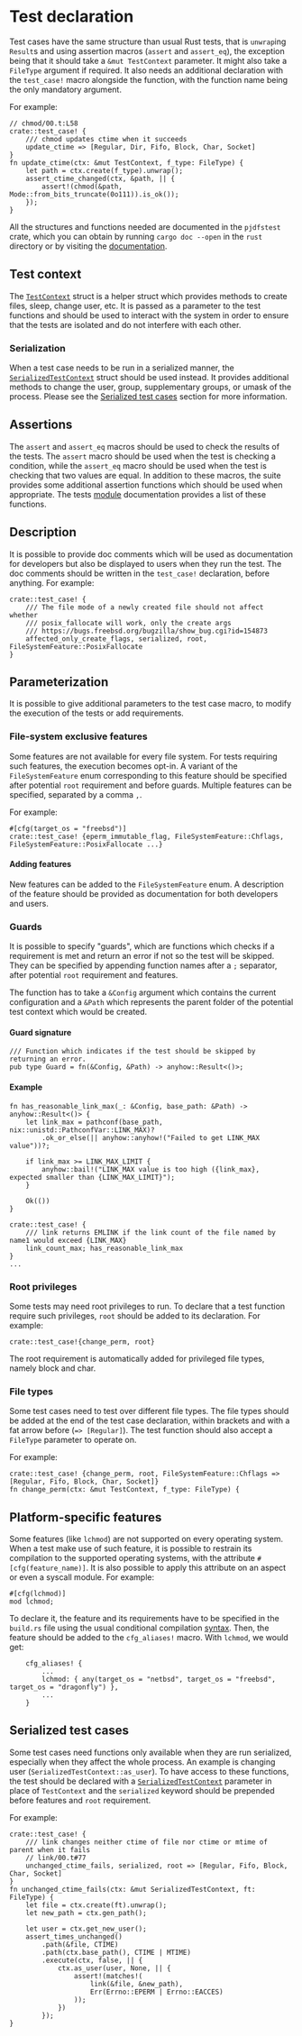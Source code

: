 # Test declaration

Test cases have the same structure than usual Rust tests,
that is `unwrap`ing `Result`s and using assertion macros (`assert` and `assert_eq`),
the exception being that it should take a `&mut TestContext` parameter.
It might also take a `FileType` argument if required.
It also needs an additional declaration with the `test_case!` macro alongside the function,
with the function name being the only mandatory argument.

For example:

```rust,ignore
// chmod/00.t:L58
crate::test_case! {
    /// chmod updates ctime when it succeeds
    update_ctime => [Regular, Dir, Fifo, Block, Char, Socket]
}
fn update_ctime(ctx: &mut TestContext, f_type: FileType) {
    let path = ctx.create(f_type).unwrap();
    assert_ctime_changed(ctx, &path, || {
        assert!(chmod(&path, Mode::from_bits_truncate(0o111)).is_ok());
    });
}
```

All the structures and functions needed are documented in the `pjdfstest` crate,
which you can obtain by running `cargo doc --open` in the `rust` directory
or by visiting the [documentation](doc/pjdfstest/).

## Test context

The [`TestContext`](doc/pjdfstest/context/struct.TestContext.html)
struct is a helper struct which provides methods to create files,
sleep, change user, etc.
It is passed as a parameter to the test functions and should be used
to interact with the system in order to ensure that the tests are isolated
and do not interfere with each other.

### Serialization

When a test case needs to be run in a serialized manner, the
[`SerializedTestContext`](doc/pjdfstest/context/struct.SerializedTestContext.html)
struct should be used instead.
It provides additional methods to change the user, group,
supplementary groups, or umask of the process.
Please see the [Serialized test cases](#serialized-test-cases) section for more information.

## Assertions

The `assert` and `assert_eq` macros should be used to check the results of the tests.
The `assert` macro should be used when the test is checking a condition,
while the `assert_eq` macro should be used when the test is checking
that two values are equal.
In addition to these macros, the suite provides some additional assertion functions which
should be used when appropriate.
The tests [module](doc/pjdfstest/tests/index.html#functions) documentation provides
a list of these functions.

## Description

It is possible to provide doc comments which will be used as documentation for developers
but also be displayed to users when they run the test.
The doc comments should be written in the `test_case!` declaration, before anything.
For example:

```rust,ignore
crate::test_case! {
    /// The file mode of a newly created file should not affect whether
    /// posix_fallocate will work, only the create args
    /// https://bugs.freebsd.org/bugzilla/show_bug.cgi?id=154873
    affected_only_create_flags, serialized, root, FileSystemFeature::PosixFallocate
}
```

## Parameterization

It is possible to give additional parameters to the test case macro,
to modify the execution of the tests or add requirements.

### File-system exclusive features

Some features are not available for every file system.
For tests requiring such features, the execution becomes opt-in.
A variant of the `FileSystemFeature` enum corresponding to this feature
should be specified after potential `root` requirement and before guards.
Multiple features can be specified, separated by a comma `,`.

For example:

```rust,ignore
#[cfg(target_os = "freebsd")]
crate::test_case! {eperm_immutable_flag, FileSystemFeature::Chflags, FileSystemFeature::PosixFallocate ...}
```

#### Adding features

New features can be added to the `FileSystemFeature` enum.
A description of the feature should be provided as documentation
for both developers and users.

### Guards

It is possible to specify "guards", which are functions which checks if a requirement
is met and return an error if not so the test will be skipped.
They can be specified by appending function names after a `;` separator,
after potential `root` requirement and features.

The function has to take a `&Config` argument
which contains the current configuration
and a `&Path` which represents the parent folder
of the potential test context which would be created.

#### Guard signature

```rust,ignore
/// Function which indicates if the test should be skipped by returning an error.
pub type Guard = fn(&Config, &Path) -> anyhow::Result<()>;
```

#### Example

```rust,ignore
fn has_reasonable_link_max(_: &Config, base_path: &Path) -> anyhow::Result<()> {
    let link_max = pathconf(base_path, nix::unistd::PathconfVar::LINK_MAX)?
        .ok_or_else(|| anyhow::anyhow!("Failed to get LINK_MAX value"))?;

    if link_max >= LINK_MAX_LIMIT {
        anyhow::bail!("LINK_MAX value is too high ({link_max}, expected smaller than {LINK_MAX_LIMIT}");
    }

    Ok(())
}

crate::test_case! {
    /// link returns EMLINK if the link count of the file named by name1 would exceed {LINK_MAX}
    link_count_max; has_reasonable_link_max
}
...
```

### Root privileges

Some tests may need root privileges to run.
To declare that a test function require such privileges,
`root` should be added to its declaration.
For example:

```rust,ignore
crate::test_case!{change_perm, root}
```

The root requirement is automatically added for privileged file types,
namely block and char.

### File types

Some test cases need to test over different file types.
The file types should be added at the end of the test case declaration,
within brackets and with a fat arrow before (`=> [Regular]`).
The test function should also accept a `FileType` parameter to operate on.

For example:

```rust,ignore
crate::test_case! {change_perm, root, FileSystemFeature::Chflags => [Regular, Fifo, Block, Char, Socket]}
fn change_perm(ctx: &mut TestContext, f_type: FileType) {
```

## Platform-specific features

Some features (like `lchmod`) are not supported on every operating system.
When a test make use of such feature, it is possible to restrain its compilation
to the supported operating systems, with the attribute `#[cfg(feature_name)]`.
It is also possible to apply this attribute on an aspect or even a syscall module.
For example:

```rust,ignore
#[cfg(lchmod)]
mod lchmod;
```

To declare it, the feature and its requirements have to be specified in the `build.rs` file
using the usual conditional compilation
[syntax](https://doc.rust-lang.org/reference/conditional-compilation.html).
Then, the feature should be added to the `cfg_aliases!` macro.
With `lchmod`, we would get:

```rust,ignore
    cfg_aliases! {
        ...
        lchmod: { any(target_os = "netbsd", target_os = "freebsd", target_os = "dragonfly") },
        ...
    }
```

## Serialized test cases

Some test cases need functions only available when they are run serialized,
especially when they affect the whole process.
An example is changing user (`SerializedTestContext::as_user`).
To have access to these functions, the test should be declared with a
[`SerializedTestContext`](doc/pjdfstest/context/struct.SerializedTestContext.html)
parameter in place of `TestContext` and the `serialized` keyword
should be prepended before features and `root` requirement.

For example:

```rust,ignore
crate::test_case! {
    /// link changes neither ctime of file nor ctime or mtime of parent when it fails
    // link/00.t#77
    unchanged_ctime_fails, serialized, root => [Regular, Fifo, Block, Char, Socket]
}
fn unchanged_ctime_fails(ctx: &mut SerializedTestContext, ft: FileType) {
    let file = ctx.create(ft).unwrap();
    let new_path = ctx.gen_path();

    let user = ctx.get_new_user();
    assert_times_unchanged()
        .path(&file, CTIME)
        .path(ctx.base_path(), CTIME | MTIME)
        .execute(ctx, false, || {
            ctx.as_user(user, None, || {
                assert!(matches!(
                    link(&file, &new_path),
                    Err(Errno::EPERM | Errno::EACCES)
                ));
            })
        });
}
```
